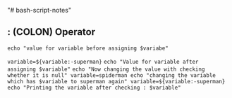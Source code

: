 "# bash-script-notes" 
 ## : (COLON) Operator
 
`echo "value for variable before assigning $variabe"`  

`variable=${variable:-superman}`
`echo "Value for variable after assigning $variable"`
`echo "Now changing the value with checking whether it is null"
variable=spiderman
echo "changing the variable which has $variable to superman again"
variable=${variable:-superman}
echo "Printing the variable after checking : $variable"`
